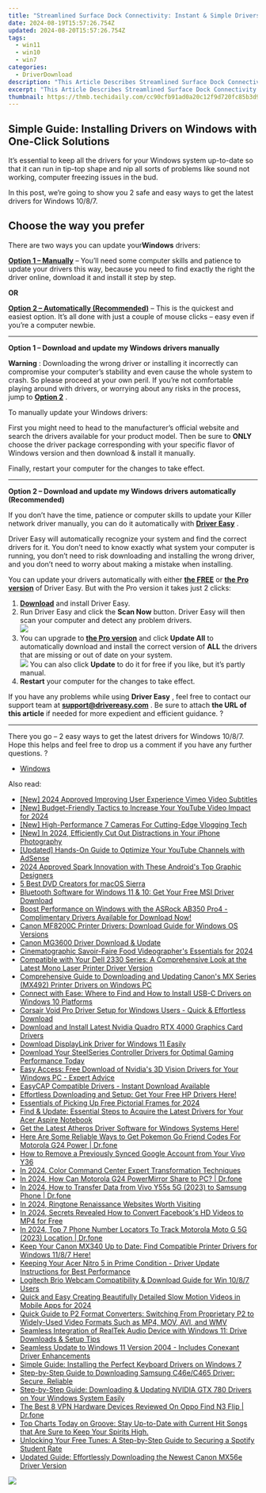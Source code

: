 ```yaml
---
title: "Streamlined Surface Dock Connectivity: Instant & Simple Drivers Guide"
date: 2024-08-19T15:57:26.754Z
updated: 2024-08-20T15:57:26.754Z
tags:
  - win11
  - win10
  - win7
categories:
  - DriverDownload
description: "This Article Describes Streamlined Surface Dock Connectivity: Instant & Simple Drivers Guide"
excerpt: "This Article Describes Streamlined Surface Dock Connectivity: Instant & Simple Drivers Guide"
thumbnail: https://thmb.techidaily.com/cc90cfb91ad0a20c12f9d720fc85b3d9e0382268e1d979284c574fcec450998c.jpg
---
```


## Simple Guide: Installing Drivers on Windows with One-Click Solutions

It’s essential to keep all the drivers for your Windows system up-to-date so that it can run in tip-top shape and nip all sorts of problems like sound not working, computer freezing issues in the bud.

 In this post, we’re going to show you 2 safe and easy ways to get the latest drivers for Windows 10/8/7.

## Choose the way you prefer

 There are two ways you can update your**Windows** drivers:

[**Option 1 – Manually**](https://tools.techidaily.com/drivereasy/download/) – You’ll need some computer skills and patience to update your drivers this way, because you need to find exactly the right the driver online, download it and install it step by step.

**OR**

[**Option 2 – Automatically (Recommended)**](https://tools.techidaily.com/drivereasy/download/) – This is the quickest and easiest option. It’s all done with just a couple of mouse clicks – easy even if you’re a computer newbie.

---

 **Option 1 – Download and update my Windows drivers manually**

**Warning** : Downloading the wrong driver or installing it incorrectly can compromise your computer’s stability and even cause the whole system to crash. So please proceed at your own peril. If you’re not comfortable playing around with drivers, or worrying about any risks in the process, jump to **[Option 2](https://tools.techidaily.com/drivereasy/download/)**  .

To manually update your Windows drivers:

 First you might need to head to the manufacturer’s official website and search the drivers available for your product model. Then  be sure to **ONLY** choose the driver package corresponding with your specific flavor of Windows version and then download & install it manually.

Finally, restart your computer for the changes to take effect.

---

 **Option 2 – Download and update my Windows drivers automatically (Recommended)**

 If you don’t have the time, patience or computer skills to update your Killer network  driver manually, you can do it automatically with **[Driver Easy](https://tools.techidaily.com/drivereasy/download/)**  .

 Driver Easy will automatically recognize your system and find the correct drivers for it. You don’t need to know exactly what system your computer is running, you don’t need to risk downloading and installing the wrong driver, and you don’t need to worry about making a mistake when installing.

 You can update your drivers automatically with either **[the FREE](https://tools.techidaily.com/drivereasy/download/)**  or **[the Pro version](https://tools.techidaily.com/drivereasy/download/)**  of Driver Easy. But with the Pro version it takes just 2 clicks:

1. **[Download](https://tools.techidaily.com/drivereasy/download/)**  and install Driver Easy.
2. Run Driver Easy and click the **Scan Now** button. Driver Easy will then scan your computer and detect any problem drivers.  
![](https://images.drivereasy.com/wp-content/uploads/2018/07/img_5b5aefd675a7c.jpg)
3. You can upgrade to [**the Pro version**](https://tools.techidaily.com/drivereasy/download/)  and click **Update All** to automatically download and install the correct version of **ALL**  the drivers that are missing or out of date on your system.  
![](https://images.drivereasy.com/wp-content/uploads/2018/10/img_5bb5e6c1021eb.jpg) You can also click **Update** to do it for free if you like, but it’s partly manual.
4. **Restart**   your computer for the changes to take effect.

 If you have any problems while using **Driver Easy** , feel free to contact our support team at **<support@drivereasy.com>** . Be sure to attach **the URL of this article** if needed for more expedient and efficient guidance. ?

---

 There you go – 2 easy ways to get the latest drivers for Windows 10/8/7\. Hope this helps and feel free to drop us a comment if you have any further questions. ?

* [Windows](https://tools.techidaily.com/drivereasy/download/)

<ins class="adsbygoogle"
     style="display:block"
     data-ad-format="autorelaxed"
     data-ad-client="ca-pub-7571918770474297"
     data-ad-slot="1223367746"></ins>



<ins class="adsbygoogle"
     style="display:block"
     data-ad-client="ca-pub-7571918770474297"
     data-ad-slot="8358498916"
     data-ad-format="auto"
     data-full-width-responsive="true"></ins>

<span class="atpl-alsoreadstyle">Also read:</span>
<div><ul>
<li><a href="https://vimeo-videos.techidaily.com/new-2024-approved-improving-user-experience-vimeo-video-subtitles/"><u>[New] 2024 Approved  Improving User Experience  Vimeo Video Subtitles</u></a></li>
<li><a href="https://youtube-lab.techidaily.com/udget-friendly-tactics-to-increase-your-youtube-video-impact-for-2024/"><u>[New] Budget-Friendly Tactics to Increase Your YouTube Video Impact for 2024</u></a></li>
<li><a href="https://youtube-help.techidaily.com/new-high-performance-7-cameras-for-cutting-edge-vlogging-tech/"><u>[New] High-Performance 7 Cameras For Cutting-Edge Vlogging Tech</u></a></li>
<li><a href="https://fox-links.techidaily.com/new-in-2024-efficiently-cut-out-distractions-in-your-iphone-photography/"><u>[New] In 2024, Efficiently Cut Out Distractions in Your iPhone Photography</u></a></li>
<li><a href="https://youtube-docs.techidaily.com/ed-hands-on-guide-to-optimize-your-youtube-channels-with-adsense/"><u>[Updated] Hands-On Guide to Optimize Your YouTube Channels with AdSense</u></a></li>
<li><a href="https://fox-direct.techidaily.com/2024-approved-spark-innovation-with-these-androids-top-graphic-designers/"><u>2024 Approved  Spark Innovation with These Android's Top Graphic Designers</u></a></li>
<li><a href="https://fox-boxes.techidaily.com/5-best-dvd-creators-for-macos-sierra/"><u>5 Best DVD Creators for macOS Sierra</u></a></li>
<li><a href="https://driver-download.techidaily.com/bluetooth-software-for-windows-11-and-10-get-your-free-msi-driver-download/"><u>Bluetooth Software for Windows 11 & 10: Get Your Free MSI Driver Download</u></a></li>
<li><a href="https://driver-download.techidaily.com/boost-performance-on-windows-with-the-asrock-ab350-pro4-complimentary-drivers-available-for-download-now/"><u>Boost Performance on Windows with the ASRock AB350 Pro4 - Complimentary Drivers Available for Download Now!</u></a></li>
<li><a href="https://driver-download.techidaily.com/canon-mf8200c-printer-drivers-download-guide-for-windows-os-versions/"><u>Canon MF8200C Printer Drivers: Download Guide for Windows OS Versions</u></a></li>
<li><a href="https://driver-download.techidaily.com/canon-mg3600-driver-download-and-update/"><u>Canon MG3600 Driver Download & Update</u></a></li>
<li><a href="https://extra-tips.techidaily.com/cinematographic-savoir-faire-food-videographers-essentials-for-2024/"><u>Cinematographic Savoir-Faire  Food Videographer's Essentials for 2024</u></a></li>
<li><a href="https://driver-download.techidaily.com/compatible-with-your-dell-2330-series-a-comprehensive-look-at-the-latest-mono-laser-printer-driver-version/"><u>Compatible with Your Dell 2330 Series: A Comprehensive Look at the Latest Mono Laser Printer Driver Version</u></a></li>
<li><a href="https://driver-download.techidaily.com/comprehensive-guide-to-downloading-and-updating-canons-mx-series-mx492-printer-drivers-on-windows-pc/"><u>Comprehensive Guide to Downloading and Updating Canon's MX Series (MX492) Printer Drivers on Windows PC</u></a></li>
<li><a href="https://driver-download.techidaily.com/connect-with-ease-where-to-find-and-how-to-install-usb-c-drivers-on-windows-10-platforms/"><u>Connect with Ease: Where to Find and How to Install USB-C Drivers on Windows 10 Platforms</u></a></li>
<li><a href="https://driver-download.techidaily.com/corsair-void-pro-driver-setup-for-windows-users-quick-and-effortless-download/"><u>Corsair Void Pro Driver Setup for Windows Users - Quick & Effortless Download</u></a></li>
<li><a href="https://driver-download.techidaily.com/download-and-install-latest-nvidia-quadro-rtx-4000-graphics-card-drivers/"><u>Download and Install Latest Nvidia Quadro RTX 4000 Graphics Card Drivers</u></a></li>
<li><a href="https://driver-download.techidaily.com/download-displaylink-driver-for-windows-11-easily/"><u>Download DisplayLink Driver for Windows 11 Easily</u></a></li>
<li><a href="https://driver-download.techidaily.com/1722965893034-download-your-steelseries-controller-drivers-for-optimal-gaming-performance-today/"><u>Download Your SteelSeries Controller Drivers for Optimal Gaming Performance Today</u></a></li>
<li><a href="https://driver-download.techidaily.com/easy-access-free-download-of-nvidias-3d-vision-drivers-for-your-windows-pc-expert-advice/"><u>Easy Access: Free Download of Nvidia's 3D Vision Drivers for Your Windows PC - Expert Advice</u></a></li>
<li><a href="https://driver-download.techidaily.com/easycap-compatible-drivers-instant-download-available/"><u>EasyCAP Compatible Drivers - Instant Download Available</u></a></li>
<li><a href="https://driver-download.techidaily.com/1722962743732-effortless-downloading-and-setup-get-your-free-hp-drivers-here/"><u>Effortless Downloading and Setup: Get Your Free HP Drivers Here!</u></a></li>
<li><a href="https://fox-hovers.techidaily.com/essentials-of-picking-up-free-pictorial-frames-for-2024/"><u>Essentials of Picking Up Free Pictorial Frames for 2024</u></a></li>
<li><a href="https://driver-download.techidaily.com/find-and-update-essential-steps-to-acquire-the-latest-drivers-for-your-acer-aspire-notebook/"><u>Find & Update: Essential Steps to Acquire the Latest Drivers for Your Acer Aspire Notebook</u></a></li>
<li><a href="https://driver-download.techidaily.com/1722955998002-get-the-latest-atheros-driver-software-for-windows-systems-here/"><u>Get the Latest Atheros Driver Software for Windows Systems Here!</u></a></li>
<li><a href="https://android-pokemon-go.techidaily.com/here-are-some-reliable-ways-to-get-pokemon-go-friend-codes-for-motorola-g24-power-drfone-by-drfone-virtual-android/"><u>Here Are Some Reliable Ways to Get Pokemon Go Friend Codes For Motorola G24 Power | Dr.fone</u></a></li>
<li><a href="https://android-unlock.techidaily.com/how-to-remove-a-previously-synced-google-account-from-your-vivo-y36-by-drfone-android/"><u>How to Remove a Previously Synced Google Account from Your Vivo Y36</u></a></li>
<li><a href="https://extra-information.techidaily.com/in-2024-color-command-center-expert-transformation-techniques/"><u>In 2024, Color Command Center  Expert Transformation Techniques</u></a></li>
<li><a href="https://screen-mirror.techidaily.com/in-2024-how-can-motorola-g24-powermirror-share-to-pc-drfone-by-drfone-android/"><u>In 2024, How Can Motorola G24 PowerMirror Share to PC? | Dr.fone</u></a></li>
<li><a href="https://android-transfer.techidaily.com/in-2024-how-to-transfer-data-from-vivo-y55s-5g-2023-to-samsung-phone-drfone-by-drfone-transfer-from-android-transfer-from-android/"><u>In 2024, How to Transfer Data from Vivo Y55s 5G (2023) to Samsung Phone | Dr.fone</u></a></li>
<li><a href="https://extra-approaches.techidaily.com/in-2024-ringtone-renaissance-websites-worth-visiting/"><u>In 2024, Ringtone Renaissance  Websites Worth Visiting</u></a></li>
<li><a href="https://facebook-video-content.techidaily.com/in-2024-secrets-revealed-how-to-convert-facebooks-hd-videos-to-mp4-for-free/"><u>In 2024, Secrets Revealed  How to Convert Facebook's HD Videos to MP4 for Free</u></a></li>
<li><a href="https://android-location-track.techidaily.com/in-2024-top-7-phone-number-locators-to-track-motorola-moto-g-5g-2023-location-drfone-by-drfone-virtual-android/"><u>In 2024, Top 7 Phone Number Locators To Track Motorola Moto G 5G (2023) Location | Dr.fone</u></a></li>
<li><a href="https://driver-download.techidaily.com/keep-your-canon-mx340-up-to-date-find-compatible-printer-drivers-for-windows-1187-here/"><u>Keep Your Canon MX340 Up to Date: Find Compatible Printer Drivers for Windows 11/8/7 Here!</u></a></li>
<li><a href="https://driver-download.techidaily.com/keeping-your-acer-nitro-5-in-prime-condition-driver-update-instructions-for-best-performance/"><u>Keeping Your Acer Nitro 5 in Prime Condition - Driver Update Instructions for Best Performance</u></a></li>
<li><a href="https://driver-download.techidaily.com/logitech-brio-webcam-compatibility-and-download-guide-for-win-1087-users/"><u>Logitech Brio Webcam Compatibility & Download Guide for Win 10/8/7 Users</u></a></li>
<li><a href="https://extra-skills.techidaily.com/quick-and-easy-creating-beautifully-detailed-slow-motion-videos-in-mobile-apps-for-2024/"><u>Quick and Easy  Creating Beautifully Detailed Slow Motion Videos in Mobile Apps for 2024</u></a></li>
<li><a href="https://media-tips.techidaily.com/quick-guide-to-p2-format-converters-switching-from-proprietary-p2-to-widely-used-video-formats-such-as-mp4-mov-avi-and-wmv/"><u>Quick Guide to P2 Format Converters: Switching From Proprietary P2 to Widely-Used Video Formats Such as MP4, MOV, AVI, and WMV</u></a></li>
<li><a href="https://driver-download.techidaily.com/seamless-integration-of-realtek-audio-device-with-windows-11-drive-downloads-and-setup-tips/"><u>Seamless Integration of RealTek Audio Device with Windows 11: Drive Downloads & Setup Tips</u></a></li>
<li><a href="https://driver-download.techidaily.com/seamless-update-to-windows-11-version-2004-includes-conexant-driver-enhancements/"><u>Seamless Update to Windows 11 Version 2004 - Includes Conexant Driver Enhancements</u></a></li>
<li><a href="https://driver-download.techidaily.com/simple-guide-installing-the-perfect-keyboard-drivers-on-windows-7/"><u>Simple Guide: Installing the Perfect Keyboard Drivers on Windows 7</u></a></li>
<li><a href="https://driver-download.techidaily.com/step-by-step-guide-to-downloading-samsung-c46ec465-driver-secure-reliable/"><u>Step-by-Step Guide to Downloading Samsung C46e/C465 Driver: Secure, Reliable</u></a></li>
<li><a href="https://driver-download.techidaily.com/step-by-step-guide-downloading-and-updating-nvidia-gtx-780-drivers-on-your-windows-system-easily/"><u>Step-by-Step Guide: Downloading & Updating NVIDIA GTX 780 Drivers on Your Windows System Easily</u></a></li>
<li><a href="https://fake-location.techidaily.com/the-best-8-vpn-hardware-devices-reviewed-on-oppo-find-n3-flip-drfone-by-drfone-virtual-android/"><u>The Best 8 VPN Hardware Devices Reviewed On Oppo Find N3 Flip | Dr.fone</u></a></li>
<li><a href="https://driver-download.techidaily.com/top-charts-today-on-groove-stay-up-to-date-with-current-hit-songs-that-are-sure-to-keep-your-spirits-high/"><u>Top Charts Today on Groove: Stay Up-to-Date with Current Hit Songs that Are Sure to Keep Your Spirits High.</u></a></li>
<li><a href="https://tech-recovery.techidaily.com/unlocking-your-free-tunes-a-step-by-step-guide-to-securing-a-spotify-student-rate/"><u>Unlocking Your Free Tunes: A Step-by-Step Guide to Securing a Spotify Student Rate</u></a></li>
<li><a href="https://driver-download.techidaily.com/updated-guide-effortlessly-downloading-the-newest-canon-mx56e-driver-version/"><u>Updated Guide: Effortlessly Downloading the Newest Canon MX56e Driver Version</u></a></li>
</ul></div>

<!-- affiliate ads begin -->
<a href="https://store.advancedwebranking.com/order/checkout.php?PRODS=4715051&QTY=1&AFFILIATE=108875&CART=1"><img src="https://secure.avangate.com/images/merchant/14edc6ebfdae2e23bbed83d67f50e983/products/33_awr%20logo.png" border="0"></a>
<!-- affiliate ads end -->